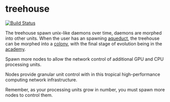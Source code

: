 # treehouse
[![Build Status](https://travis-ci.org/nonsensews/treehouse.svg?branch=master)](https://travis-ci.org/nonsensews/treehouse)

The treehouse spawn unix-like daemons over time, daemons are morphed into other units. When the user has an spawning [aqueduct](https://github.com/nonsensews/aqueduct), the treehouse can be morphed into a [colony](https://github.com/nonsensews/colony), with the final stage of evolution being in the [academy](https://github.com/nonsensews/academy).

Spawn more nodes to allow the network control of additional GPU and CPU processing units.

Nodes provide granular unit control with in this tropical high-performance computing network infrastructure.

Remember, as your processing units grow in number, you must spawn more nodes to control them.
